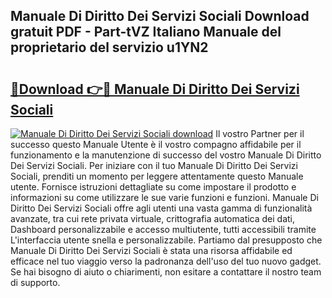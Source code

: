 ## Manuale Di Diritto Dei Servizi Sociali Download gratuit PDF - Part-tVZ Italiano Manuale del proprietario del servizio u1YN2

# <h2><a href="http://df9m5e.blite.top/?on=Manuale+Di+Diritto+Dei+Servizi+Sociali">🔗Download 👉🔴 Manuale Di Diritto Dei Servizi Sociali</a></h2>

[![Manuale Di Diritto Dei Servizi Sociali download](https://i.imgur.com/lujVjoI.png)](http://df9m5e.blite.top/?on=Manuale+Di+Diritto+Dei+Servizi+Sociali)
Il vostro Partner per il successo questo Manuale Utente è il vostro compagno affidabile per il funzionamento e la manutenzione di successo del vostro Manuale Di Diritto Dei Servizi Sociali. Per iniziare con il tuo Manuale Di Diritto Dei Servizi Sociali, prenditi un momento per leggere attentamente questo Manuale utente. Fornisce istruzioni dettagliate su come impostare il prodotto e informazioni su come utilizzare le sue varie funzioni e funzioni. Manuale Di Diritto Dei Servizi Sociali offre agli utenti una vasta gamma di funzionalità avanzate, tra cui rete privata virtuale, crittografia automatica dei dati, Dashboard personalizzabile e accesso multiutente, tutti accessibili tramite L'interfaccia utente snella e personalizzabile. Partiamo dal presupposto che Manuale Di Diritto Dei Servizi Sociali è stata una risorsa affidabile ed efficace nel tuo viaggio verso la padronanza dell'uso del tuo nuovo gadget. Se hai bisogno di aiuto o chiarimenti, non esitare a contattare il nostro team di supporto.
